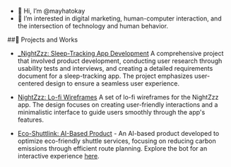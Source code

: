 - 👋 Hi, I’m @mayhatokay
- 👀 I’m interested in digital marketing, human-computer interaction,
  and the intersection of technology and human behavior.
  
##📂 Projects and Works
  
- [_NightZzz: Sleep-Tracking App Development](https://github.com/user-attachments/files/17269671/_.HCI.Workshop.Project.-May.Hatokay.1.docx.pdf) A comprehensive project that involved product development, conducting user research through usability tests and interviews, and creating a detailed requirements document for a sleep-tracking app. The project emphasizes user-centered design to ensure a seamless user experience.

- [NightZzz: Lo-fi Wireframes](https://www.figma.com/proto/fAoQqsLsEF9Ck9MzX1LyHJ/Prototype---NightZzz?node-id=47-228&node-type=canvas&t=sbu7yg3u5mIbujKR-1&scaling=min-zoom&content-scaling=fixed&page-id=0%3A1&starting-point-node-id=47%3A228&show-proto-sidebar=1) A set of lo-fi wireframes for the NightZzz app. The design focuses on creating user-friendly interactions and a minimalistic interface to guide users smoothly through the app's features.

- [Eco-Shuttlink: AI-Based Product](https://felixtener.wixsite.com/eco-shuttlink) - An AI-based product developed to optimize eco-friendly shuttle services, focusing on reducing carbon emissions through efficient route planning. Explore the bot for an interactive experience [here](https://poe.com/EcoShuttLink_gen).

<!---
mayhatokay/mayhatokay is a ✨ special ✨ repository because its `README.md` (this file) appears on your GitHub profile.
You can click the Preview link to take a look at your changes.
--->
